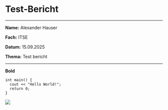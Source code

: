 # Test-Bericht
---
**Name:** Alexander Hauser

**Fach:** ITSE

**Datum:** 15.09.2025

**Thema:** Test bericht

--- 

**Bold**

```
int main() {
  cout << "Hello World!";
  return 0;
}
```

[](https://de.wikipedia.org/wiki/HTL_Braunau#/media/Datei:HTL_Braunau_Logo.svg)
![](https://de.wikipedia.org/wiki/HTL_Braunau#/media/Datei:HTL_Braunau_Logo.svg)
